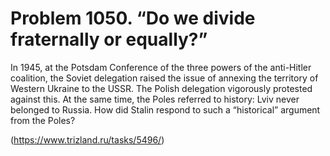 # Problem 1050. “Do we divide fraternally or equally?”

In 1945, at the Potsdam Conference of the three powers of the anti-Hitler coalition, the Soviet delegation raised the issue of annexing the territory of Western Ukraine to the USSR. The Polish delegation vigorously protested against this. At the same time, the Poles referred to history: Lviv never belonged to Russia. How did Stalin respond to such a “historical” argument from the Poles?

(https://www.trizland.ru/tasks/5496/)